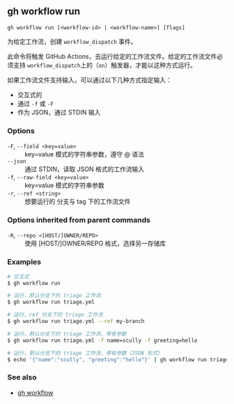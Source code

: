 ## gh workflow run

```
gh workflow run [<workflow-id> | <workflow-name>] [flags]
```

为给定工作流，创建 `workflow_dispatch` 事件。

此命令将触发 GitHub Actions，去运行给定的工作流文件。给定的工作流文件必须支持 `workflow_dispatch`上的（`on`）触发器，才能以这种方式运行。

如果工作流文件支持输入，可以通过以下几种方式指定输入：

- 交互式的
- 通过 `-f` 或 `-F`
- 作为 JSON，通过 STDIN 输入

### Options

<dl class="flags">
	<dt><code>-F</code>, <code>--field &lt;key=value&gt;</code></dt>
	<dd>key=value 模式的字符串参数，遵守 @ 语法</dd>

<dt><code>--json</code></dt>
<dd>通过 STDIN，读取 JSON 格式的工作流输入</dd>

<dt><code>-f</code>, <code>--raw-field &lt;key=value&gt;</code></dt>
<dd>key=value 模式的字符串参数</dd>

<dt><code>-r</code>, <code>--ref &lt;string&gt;</code></dt>
<dd>想要运行的 分支与 tag 下的工作流文件</dd>

</dl>

### Options inherited from parent commands

<dl class="flags">
	<dt><code>-R</code>, <code>--repo &lt;[HOST/]OWNER/REPO&gt;</code></dt>
	<dd>使用 [HOST/]OWNER/REPO 格式，选择另一存储库</dd>
</dl>

### Examples

```bash
# 交互式
$ gh workflow run

# 运行，默认分支下的 triage 工作流
$ gh workflow run triage.yml

# 运行，ref 分支下的 triage 工作流
$ gh workflow run triage.yml --ref my-branch

# 运行，默认分支下的 triage 工作流，带有参数
$ gh workflow run triage.yml -f name=scully -f greeting=hello

# 运行，默认分支下的 triage 工作流，带有参数（JSON 形式）
$ echo '{"name":"scully", "greeting":"hello"}' | gh workflow run triage.yml --json
```

### See also

- [gh workflow](./gh_workflow.zh.md)
